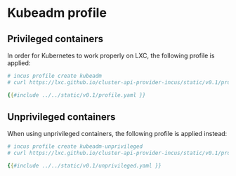 # Kubeadm profile

## Privileged containers

In order for Kubernetes to work properly on LXC, the following profile is applied:

```yaml
# incus profile create kubeadm
# curl https://lxc.github.io/cluster-api-provider-incus/static/v0.1/profile.yaml | incus profile edit kubeadm

{{#include ../../static/v0.1/profile.yaml }}
```

## Unprivileged containers

When using unprivileged containers, the following profile is applied instead:

```yaml
# incus profile create kubeadm-unprivileged
# curl https://lxc.github.io/cluster-api-provider-incus/static/v0.1/profile.yaml | incus profile edit kubeadm-unprivileged

{{#include ../../static/v0.1/unprivileged.yaml }}
```
